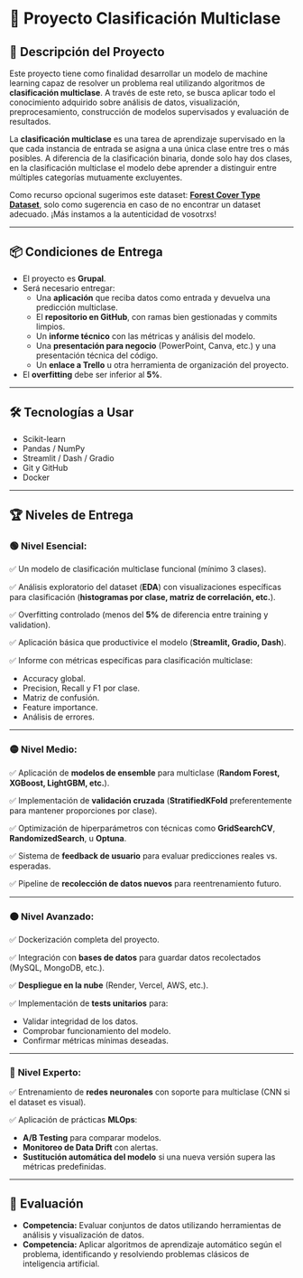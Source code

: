 # 🎯 Proyecto Clasificación Multiclase

## 📝 Descripción del Proyecto

Este proyecto tiene como finalidad desarrollar un modelo de machine learning capaz de resolver un problema real utilizando algoritmos de **clasificación multiclase**. A través de este reto, se busca aplicar todo el conocimiento adquirido sobre análisis de datos, visualización, preprocesamiento, construcción de modelos supervisados y evaluación de resultados.

La **clasificación multiclase** es una tarea de aprendizaje supervisado en la que cada instancia de entrada se asigna a una única clase entre tres o más posibles. A diferencia de la clasificación binaria, donde solo hay dos clases, en la clasificación multiclase el modelo debe aprender a distinguir entre múltiples categorías mutuamente excluyentes.

Como recurso opcional sugerimos este dataset: [**Forest Cover Type Dataset**](https://archive.ics.uci.edu/dataset/31/covertype), solo como sugerencia en caso de no encontrar un dataset adecuado. ¡Más instamos a la autenticidad de vosotrxs!

---

## 📦 Condiciones de Entrega

- El proyecto es **Grupal**.
- Será necesario entregar:
  - Una **aplicación** que reciba datos como entrada y devuelva una predicción multiclase.
  - El **repositorio en GitHub**, con ramas bien gestionadas y commits limpios.
  - Un **informe técnico** con las métricas y análisis del modelo.
  - Una **presentación para negocio** (PowerPoint, Canva, etc.) y una presentación técnica del código.
  - Un **enlace a Trello** u otra herramienta de organización del proyecto.
- El **overfitting** debe ser inferior al **5%**.

---

## 🛠️ Tecnologías a Usar

- Scikit-learn
- Pandas / NumPy
- Streamlit / Dash / Gradio
- Git y GitHub
- Docker

---

## 🏆 Niveles de Entrega

### 🟢 **Nivel Esencial:**  
✅ Un modelo de clasificación multiclase funcional (mínimo 3 clases).

✅ Análisis exploratorio del dataset (**EDA**) con visualizaciones específicas para clasificación (**histogramas por clase, matriz de correlación, etc.**).

✅ Overfitting controlado (menos del **5%** de diferencia entre training y validation).

✅ Aplicación básica que productivice el modelo (**Streamlit, Gradio, Dash**).

✅ Informe con métricas específicas para clasificación multiclase:
- Accuracy global.
- Precision, Recall y F1 por clase.
- Matriz de confusión.
- Feature importance.
- Análisis de errores.

---

### 🟡 **Nivel Medio:**  
✅ Aplicación de **modelos de ensemble** para multiclase (**Random Forest, XGBoost, LightGBM, etc.**).

✅ Implementación de **validación cruzada** (**StratifiedKFold** preferentemente para mantener proporciones por clase).

✅ Optimización de hiperparámetros con técnicas como **GridSearchCV**, **RandomizedSearch**, u **Optuna**.

✅ Sistema de **feedback de usuario** para evaluar predicciones reales vs. esperadas.

✅ Pipeline de **recolección de datos nuevos** para reentrenamiento futuro.

---

### 🟠 **Nivel Avanzado:**  
✅ Dockerización completa del proyecto.

✅ Integración con **bases de datos** para guardar datos recolectados (MySQL, MongoDB, etc.).

✅ **Despliegue en la nube** (Render, Vercel, AWS, etc.).

✅ Implementación de **tests unitarios** para:
- Validar integridad de los datos.
- Comprobar funcionamiento del modelo.
- Confirmar métricas mínimas deseadas.

---

### 🔴 **Nivel Experto:**  
✅ Entrenamiento de **redes neuronales** con soporte para multiclase (CNN si el dataset es visual).

✅ Aplicación de prácticas **MLOps**:
-  **A/B Testing** para comparar modelos.
-  **Monitoreo de Data Drift** con alertas.
-  **Sustitución automática del modelo** si una nueva versión supera las métricas predefinidas.

---

## 🎯 Evaluación

- **Competencia:** Evaluar conjuntos de datos utilizando herramientas de análisis y visualización de datos.
- **Competencia:** Aplicar algoritmos de aprendizaje automático según el problema, identificando y resolviendo problemas clásicos de inteligencia artificial.
